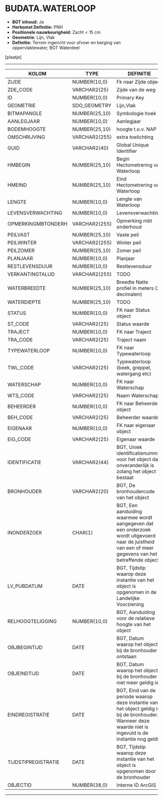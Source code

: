 ﻿# BUDATA.WATERLOOP


* __BGT inhoud:__ Ja
* __Herkomst Definitie:__ PNH
* __Positionele nauwkeurigheid:__ Zacht < 15 cm
* __Geometrie:__ Lijn, Vlak
* __Definitie:__ Terrein ingericht voor afvoer en berging van oppervlaktewater, BGT Waterdeel

[plaatje]

***

|KOLOM                           	|TYPE          	|DEFINITIE|
|------                          	|----          	|-----    |
|ZIJDE                           	|NUMBER(10,0)  	|Fk naar Zijde object|
|ZDE_CODE                        	|VARCHAR2(25)  	|Zijde van de weg|
|ID                              	|NUMBER(10,0)  	|Primary Key|
|GEOMETRIE                       	|SDO_GEOMETRY  	|Lijn,Vlak|
|BITMAPANGLE                     	|NUMBER(25,10) 	|Symbologie hoek|
|AANLEGJAAR                      	|NUMBER(10,0)  	|Aanlegjaar|
|BODEMHOOGTE                     	|NUMBER(25,10) 	|hoogte t.o.v. NAP|
|OMSCHRIJVING                    	|VARCHAR2(255) 	|extra toelichting|
|GUID                            	|VARCHAR2(40)  	|Global Unique Identifier|
|HMBEGIN                         	|NUMBER(25,10) 	|Begin Hectometrering van Waterloop|
|HMEIND                          	|NUMBER(25,10) 	|Eind Hectometrering van Waterloop|
|LENGTE                          	|NUMBER(10,0)  	|Lengte van Waterloop|
|LEVENSVERWACHTING               	|NUMBER(10,0)  	|Levensverwachting|
|OPMERKINGMBTONDERH              	|VARCHAR2(255) 	|Opmerking mbt onderhoud|
|PEILVAST                        	|NUMBER(25,10) 	|Vaste peil|
|PEILWINTER                      	|VARCHAR2(255) 	|Winter peil|
|PEILZOMER                       	|NUMBER(25,10) 	|Zomer peil|
|PLANJAAR                        	|NUMBER(10,0)  	|Planjaar|
|RESTLEVENSDUUR                  	|NUMBER(10,0)  	|Restlevensduur|
|VERKANTINGTALUD                 	|VARCHAR2(255) 	|TODO|
|WATERBREEDTE                    	|NUMBER(25,10) 	|Breedte Natte profiel in meters (2 decimalen)|
|WATERDIEPTE                     	|NUMBER(25,10) 	|TODO|
|STATUS                          	|NUMBER(10,0)  	|FK naar Status object|
|ST_CODE                         	|VARCHAR2(25)  	|Status waarde|
|TRAJECT                         	|NUMBER(10,0)  	|FK naar Traject|
|TRA_CODE                        	|VARCHAR2(25)  	|Traject naam|
|TYPEWATERLOOP                   	|NUMBER(10,0)  	|FK naar Typewaterloop|
|TWL_CODE                        	|VARCHAR2(25)  	|Typewaterloop (beek, greppel, watergang etc)|
|WATERSCHAP                      	|NUMBER(10,0)  	|FK naar Waterschap|
|WTS_CODE                        	|VARCHAR2(25)  	|Naam Waterschap|
|BEHEERDER                       	|NUMBER(10,0)  	|FK naar Beheerder object|
|BEH_CODE                        	|VARCHAR2(25)  	|Beheerder waarde|
|EIGENAAR                        	|NUMBER(10,0)  	|FK naar eigenaar object|
|EIG_CODE                        	|VARCHAR2(25)  	|Eigenaar waarde|
|IDENTIFICATIE                   	|VARCHAR2(44)  	|BGT, Uniek identificatienummer voor het object dat onveranderlijk is zolang het object bestaat|
|BRONHOUDER                      	|VARCHAR2(20)  	|BGT, De bronhoudercode van het object|
|INONDERZOEK                     	|CHAR(1)       	|BGT, Een aanduiding waarmee wordt aangegeven dat een onderzoek wordt uitgevoerd naar de juistheid van een of meer gegevens van het betreffende object|
|LV_PUBDATUM                     	|DATE          	|BGT, Tijdstip waarop deze instantie van het object is opgenomen in de Landelijke Voorziening|
|RELHOOGTELIGGING                	|NUMBER(10,0)  	|BGT, Aanduiding voor de relatieve hoogte van het object|
|OBJBEGINTIJD                    	|DATE          	|BGT, Datum waarop het object bij de bronhouder is ontstaan|
|OBJEINDTIJD                     	|DATE          	|BGT, Datum waarop het object bij de bronhouder niet meer geldig is|
|EINDREGISTRATIE                 	|DATE          	|BGT, Eind van de periode waarop deze instantie van het object geldig is bij de bronhouder. Wanneer deze waarde niet is ingevuld is de instantie nog geldig|
|TIJDSTIPREGISTRATIE             	|DATE          	|BGT, Tijdstip waarop deze instantie van het object is opgenomen door de bronhouder|
|OBJECTID                        	|NUMBER(38,0)   |Interne ID ArcGIS|

***
